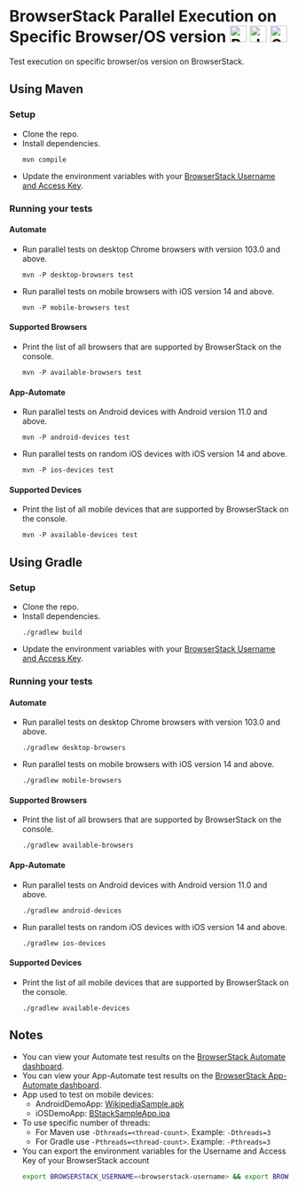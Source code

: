 # BrowserStack Parallel Execution on Specific Browser/OS version <a href="https://www.browserstack.com/"><img src="https://www.vectorlogo.zone/logos/browserstack/browserstack-icon.svg" alt="BrowserStack" height="30"/></a> <a href="https://java.com"><img src="https://www.vectorlogo.zone/logos/java/java-icon.svg" alt="Java" height="30" /></a> <a href="https://www.selenium.dev/"><img src="https://seeklogo.com/images/S/selenium-logo-DB9103D7CF-seeklogo.com.png" alt="Selenium" height="30" /></a>

Test execution on specific browser/os version on BrowserStack.

## Using Maven

### Setup

- Clone the repo.
- Install dependencies.
  ```
  mvn compile
  ```
- Update the environment variables with your [BrowserStack Username and Access Key](https://www.browserstack.com/accounts/settings).

### Running your tests

#### Automate

- Run parallel tests on desktop Chrome browsers with version 103.0 and above.
  ```
  mvn -P desktop-browsers test
  ```
- Run parallel tests on mobile browsers with iOS version 14 and above.
  ```
  mvn -P mobile-browsers test
  ```

#### Supported Browsers

- Print the list of all browsers that are supported by BrowserStack on the console.
  ```
  mvn -P available-browsers test
  ```

#### App-Automate

- Run parallel tests on Android devices with Android version 11.0 and above.
  ```
  mvn -P android-devices test
  ```
- Run parallel tests on random iOS devices with iOS version 14 and above.
  ```
  mvn -P ios-devices test
  ```
  
#### Supported Devices

- Print the list of all mobile devices that are supported by BrowserStack on the console.
  ```
  mvn -P available-devices test
  ```

## Using Gradle

### Setup

* Clone the repo.
* Install dependencies.
  ```
  ./gradlew build
  ```
* Update the environment variables with your [BrowserStack Username and Access Key](https://www.browserstack.com/accounts/settings).

### Running your tests

#### Automate

- Run parallel tests on desktop Chrome browsers with version 103.0 and above.
  ```
  ./gradlew desktop-browsers
  ```
- Run parallel tests on mobile browsers with iOS version 14 and above.
  ```
  ./gradlew mobile-browsers
  ```

#### Supported Browsers

- Print the list of all browsers that are supported by BrowserStack on the console.
  ```
  ./gradlew available-browsers
  ```

#### App-Automate

- Run parallel tests on Android devices with Android version 11.0 and above.
  ```
  ./gradlew android-devices
  ```
- Run parallel tests on random iOS devices with iOS version 14 and above.
  ```
  ./gradlew ios-devices
  ```

#### Supported Devices

- Print the list of all mobile devices that are supported by BrowserStack on the console.
  ```
  ./gradlew available-devices
  ```

## Notes
- You can view your Automate test results on the [BrowserStack Automate dashboard](https://automate.browserstack.com/).
- You can view your App-Automate test results on the [BrowserStack App-Automate dashboard](https://app-automate.browserstack.com/).
- App used to test on mobile devices:
  - AndroidDemoApp: [WikipediaSample.apk](https://www.browserstack.com/app-automate/sample-apps/android/WikipediaSample.apk)
  - iOSDemoApp: [BStackSampleApp.ipa](https://www.browserstack.com/app-automate/sample-apps/ios/BStackSampleApp.ipa)
- To use specific number of threads:
  - For Maven use `-Dthreads=<thread-count>`. Example: `-Dthreads=3`
  - For Gradle use `-Pthreads=<thread-count>`. Example: `-Pthreads=3`
- You can export the environment variables for the Username and Access Key of your BrowserStack account
  ```sh
  export BROWSERSTACK_USERNAME=<browserstack-username> && export BROWSERSTACK_ACCESS_KEY=<browserstack-access-key>
  ```
